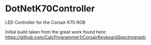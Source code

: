 # DotNetK70Controller
LED Controller for the Corsair K70 RGB

Initial build taken from the great work found here: https://github.com/CalcProgrammer1/CorsairKeyboardSpectrograph

